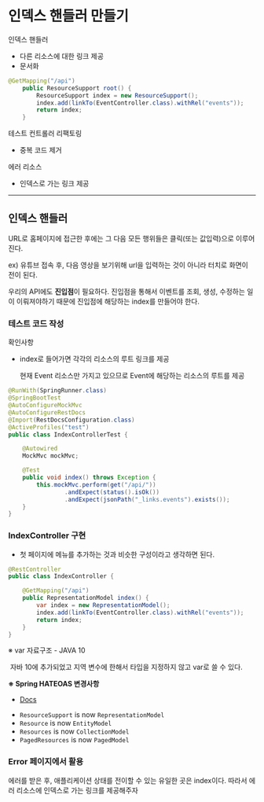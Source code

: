 # 인덱스 핸들러 만들기

인덱스 핸들러

* 다른 리소스에 대한 링크 제공
* 문서화

```java
@GetMapping("/api")
    public ResourceSupport root() {
        ResourceSupport index = new ResourceSupport();
        index.add(linkTo(EventController.class).withRel("events"));
        return index;
    }

```

테스트 컨트롤러 리팩토링

* 중복 코드 제거

에러 리소스

* 인덱스로 가는 링크 제공

---

## 인덱스 핸들러

URL로 홈페이지에 접근한 후에는 그 다음 모든 행위들은 클릭(또는 값입력)으로 이루어진다.

ex) 유튜브 접속 후, 다음 영상을 보기위해 url을 입력하는 것이 아니라 터치로 화면이 전이 된다.

우리의 API에도 **진입점**이 필요하다. 진입점을 통해서 이벤트를 조회, 생성, 수정하는 일이 이뤄져야하기 때문에 진입점에 해당하는 index를 만들어야 한다.



### 테스트 코드 작성

확인사항

* index로 들어가면 각각의 리소스의 루트 링크를 제공

  현재 Event 리소스만 가지고 있으므로 Event에 해당하는 리소스의 루트를 제공

```java
@RunWith(SpringRunner.class)
@SpringBootTest
@AutoConfigureMockMvc
@AutoConfigureRestDocs
@Import(RestDocsConfiguration.class)
@ActiveProfiles("test")
public class IndexControllerTest {

    @Autowired
    MockMvc mockMvc;

    @Test
    public void index() throws Exception {
        this.mockMvc.perform(get("/api/"))
                .andExpect(status().isOk())
                .andExpect(jsonPath("_links.events").exists());
    }
}
```



### IndexController 구현

* 첫 페이지에 메뉴를 추가하는 것과 비슷한 구성이라고 생각하면 된다.

```java
@RestController
public class IndexController {

    @GetMapping("/api")
    public RepresentationModel index() {
        var index = new RepresentationModel();
        index.add(linkTo(EventController.class).withRel("events"));
        return index;
    }
}
```

※ var 자료구조 - JAVA 10

​	자바 10에 추가되었고 지역 변수에 한해서 타입을 지정하지 않고 var로 쓸 수 있다.



**※ Spring HATEOAS 변경사항**

* [Docs](https://docs.spring.io/spring-hateoas/docs/current/reference/html/#reference)

- `ResourceSupport` is now `RepresentationModel`
- `Resource` is now `EntityModel`
- `Resources` is now `CollectionModel`
- `PagedResources` is now `PagedModel`



### Error 페이지에서 활용

에러를 받은 후, 애플리케이션 상태를 전이할 수 있는 유일한 곳은 index이다. 따라서 에러 리소스에 인덱스로 가는 링크를 제공해주자







